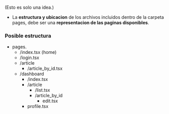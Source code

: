 (Esto es solo una idea.)

- La **estructura y ubicacion** de los archivos incluidos dentro de la carpeta pages, debe ser una **representacion de las paginas disponibles**.

### Posible estructura

- pages.
  - /index.tsx (home)
  - /login.tsx
  - /article
    - /article_by_id.tsx
  - /dashboard
    - /index.tsx
    - /article
      - /list.tsx
      - /article_by_id
        - edit.tsx
    - profile.tsx

